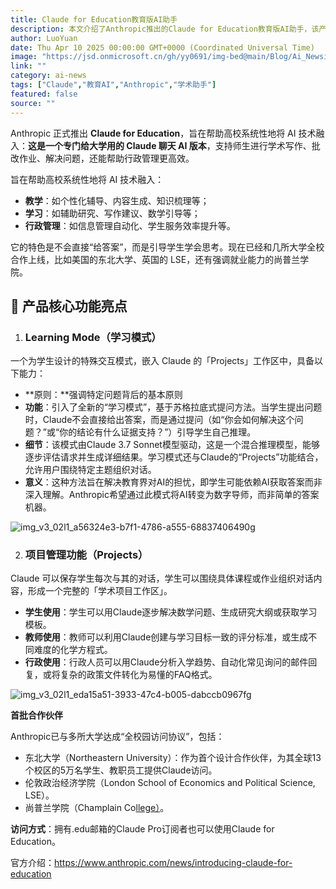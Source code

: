 ```yaml
---
title: Claude for Education教育版AI助手
description: 本文介绍了Anthropic推出的Claude for Education教育版AI助手，该产品旨在帮助高校系统性地将AI技术融入教学、学习和行政管理中。
author: LuoYuan
date: Thu Apr 10 2025 00:00:00 GMT+0000 (Coordinated Universal Time)
image: "https://jsd.onmicrosoft.cn/gh/yy0691/img-bed@main/Blog/Ai_Newsimg_v3_02l1_a56324e3-b7f1-4786-a555-68837406490g.jpg"
link: ""
category: ai-news
tags: ["Claude","教育AI","Anthropic","学术助手"]
featured: false
source: ""
---
```


Anthropic 正式推出 **Claude for Education**，旨在帮助高校系统性地将 AI 技术融入：**这是一个专门给大学用的 Claude 聊天 AI 版本**，支持师生进行学术写作、批改作业、解决问题，还能帮助行政管理更高效。

旨在帮助高校系统性地将 AI 技术融入：

- **教学**：如个性化辅导、内容生成、知识梳理等；
- **学习**：如辅助研究、写作建议、数学引导等；
- **行政管理**：如信息管理自动化、学生服务效率提升等。

它的特色是不会直接“给答案”，而是引导学生学会思考。现在已经和几所大学全校合作上线，比如美国的东北大学、英国的 LSE，还有强调就业能力的尚普兰学院。



## **🔹 产品核心功能亮点**

1. ### **Learning Mode（学习模式）**

一个为学生设计的特殊交互模式，嵌入 Claude 的「Projects」工作区中，具备以下能力：

- **原则：**强调特定问题背后的基本原则
- **功能**：引入了全新的“学习模式”，基于苏格拉底式提问方法。当学生提出问题时，Claude不会直接给出答案，而是通过提问（如“你会如何解决这个问题？”或“你的结论有什么证据支持？”）引导学生自己推理。
- **细节**：该模式由Claude 3.7 Sonnet模型驱动，这是一个混合推理模型，能够逐步评估请求并生成详细结果。学习模式还与Claude的“Projects”功能结合，允许用户围绕特定主题组织对话。
- **意义**：这种方法旨在解决教育界对AI的担忧，即学生可能依赖AI获取答案而非深入理解。Anthropic希望通过此模式将AI转变为数字导师，而非简单的答案机器。

![img_v3_02l1_a56324e3-b7f1-4786-a555-68837406490g](https://jsd.onmicrosoft.cn/gh/yy0691/img-bed@main/Blog/Ai_Newsimg_v3_02l1_a56324e3-b7f1-4786-a555-68837406490g.jpg)

2. ### **项目管理功能（Projects）**

Claude 可以保存学生每次与其的对话，学生可以围绕具体课程或作业组织对话内容，形成一个完整的「学术项目工作区」。

- **学生使用**：学生可以用Claude逐步解决数学问题、生成研究大纲或获取学习模板。
- **教师使用**：教师可以利用Claude创建与学习目标一致的评分标准，或生成不同难度的化学方程式。
- **行政使用**：行政人员可以用Claude分析入学趋势、自动化常见询问的邮件回复，或将复杂的政策文件转化为易懂的FAQ格式。

![img_v3_02l1_eda15a51-3933-47c4-b005-dabccb0967fg](https://jsd.onmicrosoft.cn/gh/yy0691/img-bed@main/Blog/Ai_Newsimg_v3_02l1_eda15a51-3933-47c4-b005-dabccb0967fg.jpg)

**首批合作伙伴**

Anthropic已与多所大学达成“全校园访问协议”，包括：

- 东北大学（Northeastern University）：作为首个设计合作伙伴，为其全球13个校区的5万名学生、教职员工提供Claude访问。
- 伦敦政治经济学院（London School of Economics and Political Science, LSE）。
- 尚普兰学院（Champlain Co[llege）](http://xn--ytu15g.edu/)。

**访问方式**：拥有.edu邮箱的Claude Pro订阅者也可以使用Claude for Education。

官方介绍：https://www.anthropic.com/news/introducing-claude-for-education